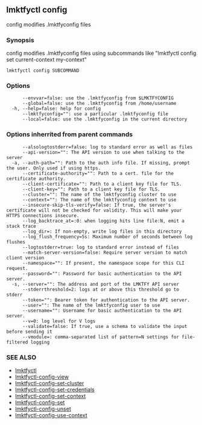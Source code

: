 ## lmktfyctl config

config modifies .lmktfyconfig files

### Synopsis


config modifies .lmktfyconfig files using subcommands like "lmktfyctl config set current-context my-context"

```
lmktfyctl config SUBCOMMAND
```

### Options

```
      --envvar=false: use the .lmktfyconfig from $LMKTFYCONFIG
      --global=false: use the .lmktfyconfig from /home/username
  -h, --help=false: help for config
      --lmktfyconfig="": use a particular .lmktfyconfig file
      --local=false: use the .lmktfyconfig in the current directory
```

### Options inherrited from parent commands

```
      --alsologtostderr=false: log to standard error as well as files
      --api-version="": The API version to use when talking to the server
  -a, --auth-path="": Path to the auth info file. If missing, prompt the user. Only used if using https.
      --certificate-authority="": Path to a cert. file for the certificate authority.
      --client-certificate="": Path to a client key file for TLS.
      --client-key="": Path to a client key file for TLS.
      --cluster="": The name of the lmktfyconfig cluster to use
      --context="": The name of the lmktfyconfig context to use
      --insecure-skip-tls-verify=false: If true, the server's certificate will not be checked for validity. This will make your HTTPS connections insecure.
      --log_backtrace_at=:0: when logging hits line file:N, emit a stack trace
      --log_dir=: If non-empty, write log files in this directory
      --log_flush_frequency=5s: Maximum number of seconds between log flushes
      --logtostderr=true: log to standard error instead of files
      --match-server-version=false: Require server version to match client version
      --namespace="": If present, the namespace scope for this CLI request.
      --password="": Password for basic authentication to the API server.
  -s, --server="": The address and port of the LMKTFY API server
      --stderrthreshold=2: logs at or above this threshold go to stderr
      --token="": Bearer token for authentication to the API server.
      --user="": The name of the lmktfyconfig user to use
      --username="": Username for basic authentication to the API server.
      --v=0: log level for V logs
      --validate=false: If true, use a schema to validate the input before sending it
      --vmodule=: comma-separated list of pattern=N settings for file-filtered logging
```

### SEE ALSO
* [lmktfyctl](lmktfyctl.md)
* [lmktfyctl-config-view](lmktfyctl-config-view.md)
* [lmktfyctl-config-set-cluster](lmktfyctl-config-set-cluster.md)
* [lmktfyctl-config-set-credentials](lmktfyctl-config-set-credentials.md)
* [lmktfyctl-config-set-context](lmktfyctl-config-set-context.md)
* [lmktfyctl-config-set](lmktfyctl-config-set.md)
* [lmktfyctl-config-unset](lmktfyctl-config-unset.md)
* [lmktfyctl-config-use-context](lmktfyctl-config-use-context.md)

